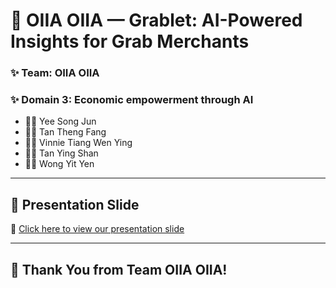 # 🚀 OIIA OIIA — Grablet: AI-Powered Insights for Grab Merchants

### ✨ Team: OIIA OIIA
### ✨ Domain 3: Economic empowerment through AI

- 👨‍💻 Yee Song Jun 
- 👩‍💻 Tan Theng Fang
- 👩‍💻 Vinnie Tiang Wen Ying  
- 👩‍💻 Tan Ying Shan  
- 👩‍💻 Wong Yit Yen  

---



## 🎥 Presentation Slide

🔗 [Click here to view our presentation slide](https://www.canva.com/design/DAGkQJGJx9I/7XH5j1kcYtpH8SJ3OS_mHA/view?utm_content=DAGkQJGJx9I&utm_campaign=designshare&utm_medium=link2&utm_source=uniquelinks&utlId=hb192d7bdba)

---

## 💚 Thank You from Team OIIA OIIA!
